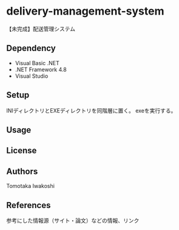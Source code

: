 # delivery-management-system
【未完成】配送管理システム

## Dependency
* Visual Basic .NET
* .NET Framework 4.8
* Visual Studio

## Setup
INIディレクトリとEXEディレクトリを同階層に置く。
exeを実行する。

## Usage


## License


## Authors
Tomotaka Iwakoshi

## References
参考にした情報源（サイト・論文）などの情報、リンク
